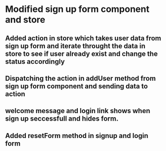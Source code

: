 # Modified sign up form component and store

## Added action in store which takes user data from sign up form and iterate throught the data in store to see if user already exist and change the status accordingly

## Dispatching the action in addUser method from sign up form component and sending data to action

## welcome message and login link shows when sign up seccessfull and hides form.

## Added resetForm method in signup and login form